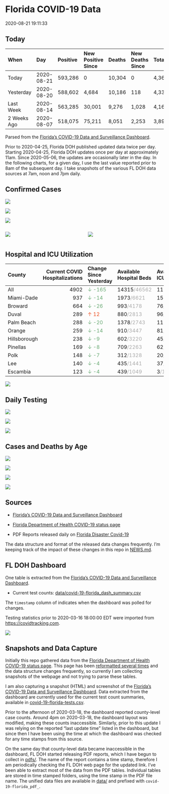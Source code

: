 Florida COVID-19 Data
================
2020-08-21 19:11:33

## Today

| When        | Day        | Positive | New Positive Since | Deaths | New Deaths Since | Total     |
| :---------- | :--------- | :------- | :----------------- | :----- | :--------------- | :-------- |
| Today       | 2020-08-21 | 593,286  | 0                  | 10,304 | 0                | 4,367,212 |
| Yesterday   | 2020-08-20 | 588,602  | 4,684              | 10,186 | 118              | 4,335,752 |
| Last Week   | 2020-08-14 | 563,285  | 30,001             | 9,276  | 1,028            | 4,160,565 |
| 2 Weeks Ago | 2020-08-07 | 518,075  | 75,211             | 8,051  | 2,253            | 3,896,939 |

Parsed from the [Florida’s COVID-19 Data and Surveillance
Dashboard](https://fdoh.maps.arcgis.com/apps/opsdashboard/index.html#/8d0de33f260d444c852a615dc7837c86).

Prior to 2020-04-25, Florida DOH published updated data twice per day.
Starting 2020-04-25, Florida DOH updates once per day at approximately
11am. Since 2020-05-06, the updates are occasionally later in the day.
In the following charts, for a given day, I use the last value reported
prior to 8am of the subsequent day. I take snapshots of the various FL
DOH data sources at 7am, noon and 7pm daily.

## Confirmed Cases

![](plots/covid-19-florida-daily-test-changes.png)

![](plots/covid-19-florida-deaths-by-day.png)

![](plots/covid-19-florida-county-top-6.png)

<div class="columns">

<div class="column is-full-mobile">

![](plots/covid-19-florida-testing.png)

</div>

<div class="column is-full-mobile">

![](plots/covid-19-florida-total-positive.png)

</div>

</div>

## Hospital and ICU Utilization

| County       | Current COVID Hospitalizations | Change Since Yesterday                     | Available Hospital Beds                      | Available ICU Beds                         |
| :----------- | -----------------------------: | :----------------------------------------- | :------------------------------------------- | :----------------------------------------- |
| All          |                           4902 | <span style="color: #6BAA75">↓ -165</span> | 14315<span style="color: #aaa">/46562</span> | 1172<span style="color: #aaa">/4925</span> |
| Miami-Dade   |                            937 | <span style="color: #6BAA75">↓ -14</span>  | 1973<span style="color: #aaa">/6621</span>   | 157<span style="color: #aaa">/824</span>   |
| Broward      |                            664 | <span style="color: #6BAA75">↓ -26</span>  | 993<span style="color: #aaa">/4178</span>    | 76<span style="color: #aaa">/435</span>    |
| Duval        |                            289 | <span style="color: #EC4E20">↑ 12</span>   | 880<span style="color: #aaa">/2813</span>    | 96<span style="color: #aaa">/345</span>    |
| Palm Beach   |                            288 | <span style="color: #6BAA75">↓ -20</span>  | 1378<span style="color: #aaa">/2743</span>   | 111<span style="color: #aaa">/301</span>   |
| Orange       |                            259 | <span style="color: #6BAA75">↓ -14</span>  | 910<span style="color: #aaa">/3447</span>    | 81<span style="color: #aaa">/291</span>    |
| Hillsborough |                            238 | <span style="color: #6BAA75">↓ -9</span>   | 602<span style="color: #aaa">/3220</span>    | 45<span style="color: #aaa">/318</span>    |
| Pinellas     |                            169 | <span style="color: #6BAA75">↓ -8</span>   | 709<span style="color: #aaa">/2263</span>    | 62<span style="color: #aaa">/244</span>    |
| Polk         |                            148 | <span style="color: #6BAA75">↓ -7</span>   | 312<span style="color: #aaa">/1328</span>    | 20<span style="color: #aaa">/132</span>    |
| Lee          |                            140 | <span style="color: #6BAA75">↓ -4</span>   | 435<span style="color: #aaa">/1441</span>    | 37<span style="color: #aaa">/104</span>    |
| Escambia     |                            123 | <span style="color: #6BAA75">↓ -4</span>   | 439<span style="color: #aaa">/1049</span>    | 3<span style="color: #aaa">/138</span>     |

![](plots/covid-19-florida-icu-usage.png)

## Daily Testing

![](plots/covid-19-florida-tests-per-case.png)

<!-- ![](plots/covid-19-florida-change-new-cases.png) -->

![](plots/covid-19-florida-tests-percent-positive.png)

![](plots/covid-19-florida-test-and-case-growth.png)

## Cases and Deaths by Age

![](plots/covid-19-florida-weekly-events-by-age.png)

![](plots/covid-19-florida-age.png)

![](plots/covid-19-florida-age-deaths.png)

![](plots/covid-19-florida-age-sex.png)

## Sources

  - [Florida’s COVID-19 Data and Surveillance
    Dashboard](https://fdoh.maps.arcgis.com/apps/opsdashboard/index.html#/8d0de33f260d444c852a615dc7837c86)

  - [Florida Department of Health COVID-19 status
    page](http://www.floridahealth.gov/diseases-and-conditions/COVID-19/)

  - PDF Reports released daily on [Florida Disaster
    Covid-19](http://www.floridahealth.gov/diseases-and-conditions/COVID-19/)

The data structure and format of the released data changes frequently.
I’m keeping track of the impact of these changes in this repo in
[NEWS.md](NEWS.md).

## FL DOH Dashboard

One table is extracted from the [Florida’s COVID-19 Data and
Surveillance
Dashboard](https://fdoh.maps.arcgis.com/apps/opsdashboard/index.html#/8d0de33f260d444c852a615dc7837c86).

  - Current test counts:
    [data/covid-19-florida\_dash\_summary.csv](data/covid-19-florida_dash_summary.csv)

The `timestamp` column of indicates when the dashboard was polled for
changes.

Testing statistics prior to 2020-03-16 18:00:00 EDT were imported from
<https://covidtracking.com>.

![](screenshots/fodh_maps_arcgis_com__apps__opsdashboard.png)

## Snapshots and Data Capture

Initially this repo gathered data from the [Florida Department of Health
COVID-19 status
page](http://www.floridahealth.gov/diseases-and-conditions/COVID-19/).
This page has been [reformatted several
times](screenshots/floridahealth_gov__diseases-and-conditions__COVID-19.png)
and the data structure changes frequently, so currently I am collecting
snapshots of the webpage and not trying to parse these tables.

I am also capturing a snapshot (HTML) and screenshot of the [Florida’s
COVID-19 Data and Surveillance
Dashboard](https://fdoh.maps.arcgis.com/apps/opsdashboard/index.html#/8d0de33f260d444c852a615dc7837c86).
Data extracted from the dashboard are currently used for the current
test count summaries, available in
[covid-19-florida-tests.csv](covid-19-florida-tests.csv).

Prior to the afternoon of 2020-03-18, the dashboard reported
county-level case counts. Around 4pm on 2020-03-18, the dashboard layout
was modified, making these counts inaccessible. Similarly, prior to this
update I was relying on the reported “last update time” listed in the
dashboard, but since then I have been using the time at which the
dashboard was checked for any time stamps from this source.

On the same day that county-level data became inaccessible in the
dashboard, FL DOH started releasing PDF reports, which I have begun to
collect in [pdfs/](pdfs/). The name of the report contains a time stamp,
therefore I am periodically checking the FL DOH web page for the updated
link. I’ve been able to extract most of the data from the PDF tables.
Individual tables are stored in time stamped folders, using the time
stamp in the PDF file name. The unified data files are available in
[data/](data/) and prefixed with `covid-19-florida_pdf_`.

